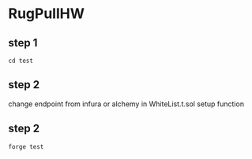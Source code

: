# RugPullHW

## step 1

`cd test`

## step 2

change endpoint from infura or alchemy in WhiteList.t.sol setup function
 
## step 2

`forge test`
